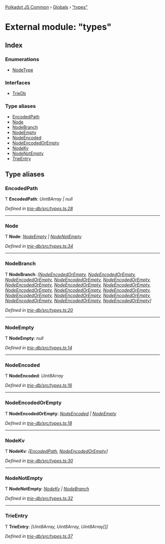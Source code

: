 [Polkadot JS Common](../README.md) › [Globals](../globals.md) › ["types"](_types_.md)

# External module: "types"

## Index

### Enumerations

* [NodeType](../enums/_types_.nodetype.md)

### Interfaces

* [TrieDb](../interfaces/_types_.triedb.md)

### Type aliases

* [EncodedPath](_types_.md#encodedpath)
* [Node](_types_.md#node)
* [NodeBranch](_types_.md#nodebranch)
* [NodeEmpty](_types_.md#nodeempty)
* [NodeEncoded](_types_.md#nodeencoded)
* [NodeEncodedOrEmpty](_types_.md#nodeencodedorempty)
* [NodeKv](_types_.md#nodekv)
* [NodeNotEmpty](_types_.md#nodenotempty)
* [TrieEntry](_types_.md#trieentry)

## Type aliases

###  EncodedPath

Ƭ **EncodedPath**: *Uint8Array | null*

*Defined in [trie-db/src/types.ts:28](https://github.com/polkadot-js/common/blob/4e4ff5de/packages/trie-db/src/types.ts#L28)*

___

###  Node

Ƭ **Node**: *[NodeEmpty](_types_.md#nodeempty) | [NodeNotEmpty](_types_.md#nodenotempty)*

*Defined in [trie-db/src/types.ts:34](https://github.com/polkadot-js/common/blob/4e4ff5de/packages/trie-db/src/types.ts#L34)*

___

###  NodeBranch

Ƭ **NodeBranch**: *[[NodeEncodedOrEmpty](_types_.md#nodeencodedorempty), [NodeEncodedOrEmpty](_types_.md#nodeencodedorempty), [NodeEncodedOrEmpty](_types_.md#nodeencodedorempty), [NodeEncodedOrEmpty](_types_.md#nodeencodedorempty), [NodeEncodedOrEmpty](_types_.md#nodeencodedorempty), [NodeEncodedOrEmpty](_types_.md#nodeencodedorempty), [NodeEncodedOrEmpty](_types_.md#nodeencodedorempty), [NodeEncodedOrEmpty](_types_.md#nodeencodedorempty), [NodeEncodedOrEmpty](_types_.md#nodeencodedorempty), [NodeEncodedOrEmpty](_types_.md#nodeencodedorempty), [NodeEncodedOrEmpty](_types_.md#nodeencodedorempty), [NodeEncodedOrEmpty](_types_.md#nodeencodedorempty), [NodeEncodedOrEmpty](_types_.md#nodeencodedorempty), [NodeEncodedOrEmpty](_types_.md#nodeencodedorempty), [NodeEncodedOrEmpty](_types_.md#nodeencodedorempty), [NodeEncodedOrEmpty](_types_.md#nodeencodedorempty), [NodeEncodedOrEmpty](_types_.md#nodeencodedorempty)]*

*Defined in [trie-db/src/types.ts:20](https://github.com/polkadot-js/common/blob/4e4ff5de/packages/trie-db/src/types.ts#L20)*

___

###  NodeEmpty

Ƭ **NodeEmpty**: *null*

*Defined in [trie-db/src/types.ts:14](https://github.com/polkadot-js/common/blob/4e4ff5de/packages/trie-db/src/types.ts#L14)*

___

###  NodeEncoded

Ƭ **NodeEncoded**: *Uint8Array*

*Defined in [trie-db/src/types.ts:16](https://github.com/polkadot-js/common/blob/4e4ff5de/packages/trie-db/src/types.ts#L16)*

___

###  NodeEncodedOrEmpty

Ƭ **NodeEncodedOrEmpty**: *[NodeEncoded](_types_.md#nodeencoded) | [NodeEmpty](_types_.md#nodeempty)*

*Defined in [trie-db/src/types.ts:18](https://github.com/polkadot-js/common/blob/4e4ff5de/packages/trie-db/src/types.ts#L18)*

___

###  NodeKv

Ƭ **NodeKv**: *[[EncodedPath](_types_.md#encodedpath), [NodeEncodedOrEmpty](_types_.md#nodeencodedorempty)]*

*Defined in [trie-db/src/types.ts:30](https://github.com/polkadot-js/common/blob/4e4ff5de/packages/trie-db/src/types.ts#L30)*

___

###  NodeNotEmpty

Ƭ **NodeNotEmpty**: *[NodeKv](_types_.md#nodekv) | [NodeBranch](_types_.md#nodebranch)*

*Defined in [trie-db/src/types.ts:32](https://github.com/polkadot-js/common/blob/4e4ff5de/packages/trie-db/src/types.ts#L32)*

___

###  TrieEntry

Ƭ **TrieEntry**: *[Uint8Array, Uint8Array, Uint8Array[]]*

*Defined in [trie-db/src/types.ts:37](https://github.com/polkadot-js/common/blob/4e4ff5de/packages/trie-db/src/types.ts#L37)*

